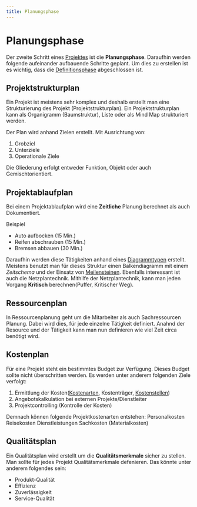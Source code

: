 ```yaml
---
title: Planungsphase
---
```


# Planungsphase

Der zweite Schritt eines [Projektes](/Projektmanagement) ist die **Planungsphase**.
Daraufhin werden folgende aufeinander aufbauende Schritte geplant. Um
dies zu erstellen ist es wichtig, dass die [Definitionsphase](/Definitionsphase)
abgeschlossen ist.

## Projektstrukturplan

Ein Projekt ist meistens sehr komplex und deshalb erstellt man eine
Strukturierung des Projekt (Projektstrukturplan). Ein
Projektstrukturplan kann als Organigramm (Baumstruktur), Liste oder als
Mind Map strukturiert werden.

Der Plan wird anhand Zielen erstellt. Mit Ausrichtung von:

1.  Grobziel
2.  Unterziele
3.  Operationale Ziele

Die Gliederung erfolgt entweder Funktion, Objekt oder auch
Gemischtorientiert.

## Projektablaufplan

Bei einem Projektablaufplan wird eine **Zeitliche** Planung berechnet
als auch Dokumentiert.

Beispiel

-   Auto aufbocken (15 Min.)
-   Reifen abschrauben (15 Min.)
-   Bremsen abbauen (30 Min.)

Daraufhin werden diese Tätigkeiten anhand eines [Diagrammtypen](/Diagrammtypen)
erstellt. Meistens benutzt man für dieses Struktur einen Balkendiagramm
mit einem *Zeitschema* und der Einsatz von [Meilensteinen](/Meilensteinen). Ebenfalls
interessant ist auch die Netzplantechnik. Mithilfe der Netzplantechnik,
kann man jeden Vorgang **Kritisch** berechnen(Puffer, Kritischer Weg).

## Ressourcenplan

In Ressourcenplanung geht um die Mitarbeiter als auch Sachressourcen
Planung. Dabei wird dies, für jede einzelne Tätigkeit definiert. Anahnd
der Resource und der Tätigkeit kann man nun definieren wie viel Zeit
circa benötigt wird.

## Kostenplan

Für eine Projekt steht ein bestimmtes Budget zur Verfügung. Dieses
Budget sollte nicht überschritten werden. Es werden unter anderem
folgenden Ziele verfolgt:

1.  Ermittlung der Kosten([Kostenarten](/Kostenarten), Kostenträger,
    [Kostenstellen](/Kostenstellen))
2.  Angebotskalkulation bei externen Projekte/Dienstleiter
3.  Projektcontrolling (Kontrolle der Kosten)

Demnach können folgende Projektkostenarten entstehen: Personalkosten
Reisekosten Dienstleistungen Sachkosten (Materialkosten)

## Qualitätsplan

Ein Qualitätsplan wird erstellt um die **Qualitätsmerkmale** sicher zu
stellen. Man sollte für jedes Projekt Qualitätsmerkmale defenieren. Das
könnte unter anderem folgendes sein:

-   Produkt-Qualität
-   Effizienz
-   Zuverlässigkeit
-   Service-Qualität
